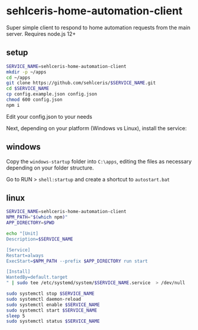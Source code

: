 # sehlceris-home-automation-client

Super simple client to respond to home automation requests from the main server.
Requires node.js 12+

## setup

```bash
SERVICE_NAME=sehlceris-home-automation-client
mkdir -p ~/apps
cd ~/apps
git clone https://github.com/sehlceris/$SERVICE_NAME.git
cd $SERVICE_NAME
cp config.example.json config.json
chmod 600 config.json
npm i
```

Edit your config.json to your needs

Next, depending on your platform (Windows vs Linux), install the service:

## windows

Copy the `windows-startup` folder into `C:\apps`, editing the files as necessary depending on your folder structure.

Go to RUN > `shell:startup` and create a shortcut to `autostart.bat`

## linux

```bash
SERVICE_NAME=sehlceris-home-automation-client
NPM_PATH="$(which npm)"
APP_DIRECTORY=$PWD

echo "[Unit]
Description=$SERVICE_NAME

[Service]
Restart=always
ExecStart=$NPM_PATH --prefix $APP_DIRECTORY run start

[Install]
WantedBy=default.target
" | sudo tee /etc/systemd/system/$SERVICE_NAME.service  > /dev/null

sudo systemctl stop $SERVICE_NAME
sudo systemctl daemon-reload
sudo systemctl enable $SERVICE_NAME
sudo systemctl start $SERVICE_NAME
sleep 5
sudo systemctl status $SERVICE_NAME
```
